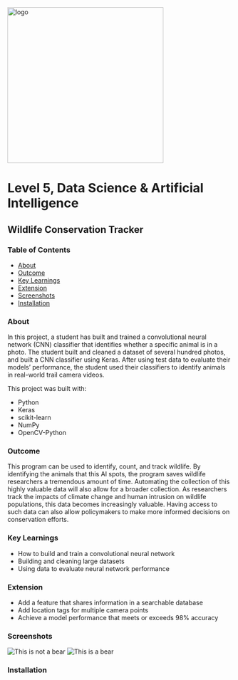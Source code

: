 <img src="https://upload.wikimedia.org/wikipedia/commons/8/8a/Helloworldstyle50.png" alt="logo" width="350"/>

# Level 5, Data Science & Artificial Intelligence 
## Wildlife Conservation Tracker
 
### Table of Contents
* [About](#about)
* [Outcome](#projectoutcome)
* [Key Learnings](#keylearnings)
* [Extension](#extension)
* [Screenshots](#screenshots)
* [Installation](#installation)

### About
In this project, a student has built and trained a convolutional neural network (CNN) classifier that identifies whether a specific animal is in a photo. The student built and cleaned a dataset of several hundred photos, and built a CNN classifier using Keras. After using test data to evaluate their models’ performance, the student used their classifiers to identify animals in real-world trail camera videos.

This project was built with:
* Python
* Keras
* scikit-learn
* NumPy
* OpenCV-Python

### Outcome <a name="projectoutcome"></a>
This program can be used to identify, count, and track wildlife. By identifying the animals that this AI spots, the program saves wildlife researchers a tremendous amount of time. Automating the collection of this highly valuable data will also allow for a broader collection. As researchers track the impacts of climate change and human intrusion on wildlife populations, this data becomes increasingly valuable. Having access to such data can also allow policymakers to make more informed decisions on conservation efforts. 

### Key Learnings <a name="keylearnings"></a>
* How to build and train a convolutional neural network
* Building and cleaning large datasets 
* Using data to evaluate neural network performance 

### Extension <a name="extension"></a>
* Add a feature that shares information in a searchable database
* Add location tags for multiple camera points 
* Achieve a model performance that meets or exceeds 98% accuracy 

### Screenshots
![This is not a bear](https://upload.wikimedia.org/wikipedia/commons/1/11/The_classifier_thinks_this_is_not_a_bear.png)
![This is a bear](https://upload.wikimedia.org/wikipedia/commons/e/e3/This_is_a_bear.png)
	
### Installation


